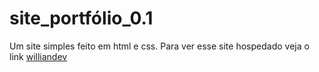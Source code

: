 # site_portfólio_0.1
Um site simples feito em html e css. Para ver esse site hospedado veja o link [williandev](https://williamdev.com.br/portfolio/)
